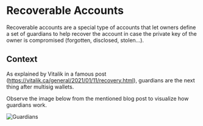# Recoverable Accounts
Recoverable accounts are a special type of accounts that let owners define a set of guardians to help recover the account in case the private key of the owner is compromised (forgotten, disclosed, stolen...).

## Context

As explained by Vitalik in a famous post (https://vitalik.ca/general/2021/01/11/recovery.html), guardians are the next thing after multisig wallets.

Observe the image below from the mentioned blog post to visualize how guardians work.

![Guardians][guardians-image]

[guardians-image]: ../../github/img/guardiansDiagramVitalik.png